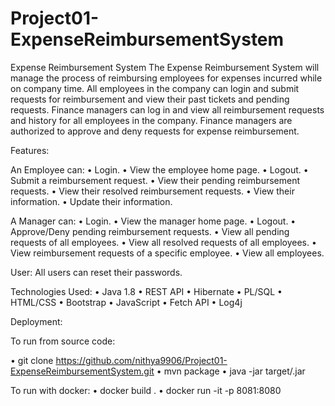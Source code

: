 # Project01-ExpenseReimbursementSystem

Expense Reimbursement System
The Expense Reimbursement System will manage the process of reimbursing employees for expenses incurred while on company time.
All employees in the company can login and submit requests for reimbursement and view their past tickets and pending requests. 
Finance managers can log in and view all reimbursement requests and history for all employees in the company.
Finance managers are authorized to approve and deny requests for expense reimbursement. 

Features:

An Employee can:
 • Login.
 • View the employee home page.
 • Logout.
 • Submit a reimbursement request. 
• View their pending reimbursement requests.
 • View their resolved reimbursement requests. 
• View their information.
 • Update their information.
 
 A Manager can: 
• Login.
 • View the manager home page.
 • Logout.
 • Approve/Deny pending reimbursement requests.
 • View all pending requests of all employees. 
• View all resolved requests of all employees. 
• View reimbursement requests of a specific employee. 
• View all employees.

User: All users can reset their passwords.


Technologies Used:
•	Java 1.8 
• REST API
• Hibernate
• PL/SQL 
• HTML/CSS 
• Bootstrap 
• JavaScript
 • Fetch API 
• Log4j


Deployment:


To run from source code:


•	git clone https://github.com/nithya9906/Project01-ExpenseReimbursementSystem.git
•	mvn package
•	java -jar target/<jarfilename>.jar


To run with docker:
•	docker build .
•	docker run -it -p 8081:8080 <imagename>
